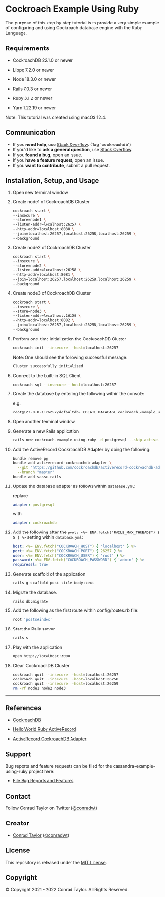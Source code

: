# Cockroach Example Using Ruby

The purpose of this step by step tutorial is to provide a very simple example of configuring and using Cockroach database engine with the Ruby Language.

## Requirements

- CockroachDB 22.1.0 or newer

- Libpq 7.2.0 or newer

- Node 18.3.0 or newer

- Rails 7.0.3 or newer

- Ruby 3.1.2 or newer

- Yarn 1.22.19 or newer

Note: This tutorial was created using macOS 12.4.

## Communication

- If you **need help**, use [Stack Overflow](http://stackoverflow.com/questions/tagged/cockroachdb). (Tag 'cockroachdb')
- If you'd like to **ask a general question**, use [Stack Overflow](http://stackoverflow.com/questions/tagged/cockroachdb).
- If you **found a bug**, open an issue.
- If you **have a feature request**, open an issue.
- If you **want to contribute**, submit a pull request.

## Installation, Setup, and Usage

1.  Open new terminal window

2.  Create node1 of CockroachDB Cluster

    ```zsh
    cockroach start \
    --insecure \
    --store=node1 \
    --listen-addr=localhost:26257 \
    --http-addr=localhost:8080 \
    --join=localhost:26257,localhost:26258,localhost:26259 \
    --background
    ```

3.  Create node2 of CockroachDB Cluster

    ```zsh
    cockroach start \
    --insecure \
    --store=node2 \
    --listen-addr=localhost:26258 \
    --http-addr=localhost:8081 \
    --join=localhost:26257,localhost:26258,localhost:26259 \
    --background
    ```

4.  Create node3 of CockroachDB Cluster

    ```zsh
    cockroach start \
    --insecure \
    --store=node3 \
    --listen-addr=localhost:26259 \
    --http-addr=localhost:8082 \
    --join=localhost:26257,localhost:26258,localhost:26259 \
    --background
    ```

5.  Perform one-time initialization the CockroachDB Cluster

    ```zsh
    cockroach init --insecure --host=localhost:26257
    ```

    Note: One should see the following successful message:

    ```zsh
    Cluster successfully initialized
    ```

6.  Connect to the built-in SQL Client

    ```zsh
    cockroach sql --insecure --host=localhost:26257
    ```

7.  Create the database by entering the following within the console:

    e.g.

    ```zsh
    root@127.0.0.1:26257/defaultdb> CREATE DATABASE cockroach_example_using_rails_development;
    ```

8.  Open another terminal window

9.  Generate a new Rails application

    ```zsh
    rails new cockroach-example-using-ruby -d postgresql --skip-active-storage --skip-javascript -T --no-rc
    ```

10. Add the ActiveRecord CockroachDB Adapter by doing the following:

    ```zsh
    bundle remove pg
    bundle add activerecord-cockroachdb-adapter \
      --git "https://github.com/cockroachdb/activerecord-cockroachdb-adapter" \
      --branch "master"
    bundle add sassc-rails
    ```

11. Update the database adapter as follows within `database.yml`:

    replace

    ```yml
    adapter: postgresql
    ```

    with

    ```yml
    adapter: cockroachdb
    ```

12. Add the following after the `pool: <%= ENV.fetch("RAILS_MAX_THREADS") { 5 } %>` setting within `database.yml`:

    ```yml
    host: <%= ENV.fetch("COCKROACH_HOST") { 'localhost' } %>
    port: <%= ENV.fetch("COCKROACH_PORT") { 26257 } %>
    user: <%= ENV.fetch("COCKROACH_USER") { 'root' } %>
    password: <%= ENV.fetch("COCKROACH_PASSWORD") { 'admin' } %>
    requiressl: true
    ```

13. Generate scaffold of the application

    ```zsh
    rails g scaffold post title body:text
    ```

14. Migrate the database.

    ```zsh
    rails db:migrate
    ```

15. Add the following as the first route within config/routes.rb file:

    ```ruby
    root 'posts#index'
    ```

16. Start the Rails server

    ```zsh
    rails s
    ```

17. Play with the application

    ```zsh
    open http://localhost:3000
    ```

18. Clean CockroachDB Cluster

    ```zsh
    cockroach quit --insecure --host=localhost:26257
    cockroach quit --insecure --host=localhost:26258
    cockroach quit --insecure --host=localhost:26259
    rm -rf node1 node2 node3
    ```

---

## References

- [CockroachDB](https://www.cockroachlabs.com)

- [Hello World Ruby ActiveRecord](https://github.com/cockroachlabs/hello-world-ruby-activerecord)

- [ActiveRecord CockroachDB Adapter](https://github.com/cockroachdb/activerecord-cockroachdb-adapter)

## Support

Bug reports and feature requests can be filed for the cassandra-example-using-ruby project here:

- [File Bug Reports and Features](https://github.com/conradwt/cockroach-example-using-ruby/issues)

## Contact

Follow Conrad Taylor on Twitter ([@conradwt](https://twitter.com/conradwt))

## Creator

- [Conrad Taylor](http://github.com/conradwt) ([@conradwt](https://twitter.com/conradwt))

## License

This repository is released under the [MIT License](./LICENSE.md).

## Copyright

&copy; Copyright 2021 - 2022 Conrad Taylor. All Rights Reserved.

